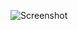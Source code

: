 ![Screenshot](https://raw.githubusercontent.com/Cryakl/Ultimate-RAT-Collection/refs/heads/main/KilerRat/KilerRat%20v1.0.6%20Arabic/Screenshot.png)
